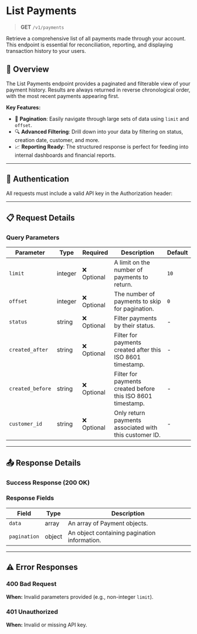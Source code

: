 # List Payments

> **GET** `/v1/payments`

Retrieve a comprehensive list of all payments made through your account. This endpoint is essential for reconciliation, reporting, and displaying transaction history to your users.

## 🎯 Overview

The List Payments endpoint provides a paginated and filterable view of your payment history. Results are always returned in reverse chronological order, with the most recent payments appearing first.

**Key Features:**
- 🔢 **Pagination**: Easily navigate through large sets of data using `limit` and `offset`.
- 🔍 **Advanced Filtering**: Drill down into your data by filtering on status, creation date, customer, and more.
- 📈 **Reporting Ready**: The structured response is perfect for feeding into internal dashboards and financial reports.

---

## 🔐 Authentication

All requests must include a valid API key in the Authorization header:


---

## 📋 Request Details

### Query Parameters

| Parameter | Type | Required | Description | Default |
|---|---|---|---|---|
| `limit` | integer | ❌ Optional | A limit on the number of payments to return. | `10` |
| `offset` | integer | ❌ Optional | The number of payments to skip for pagination. | `0` |
| `status` | string | ❌ Optional | Filter payments by their status. | - |
| `created_after` | string | ❌ Optional | Filter for payments created after this ISO 8601 timestamp. | - |
| `created_before` | string | ❌ Optional | Filter for payments created before this ISO 8601 timestamp. | - |
| `customer_id` | string | ❌ Optional | Only return payments associated with this customer ID. | - |

---

## 📤 Response Details

### Success Response (200 OK)


### Response Fields

| Field | Type | Description |
|---|---|---|
| `data` | array | An array of Payment objects. |
| `pagination` | object | An object containing pagination information. |

---

## ⚠️ Error Responses

### 400 Bad Request
**When:** Invalid parameters provided (e.g., non-integer `limit`).

### 401 Unauthorized
**When:** Invalid or missing API key.
